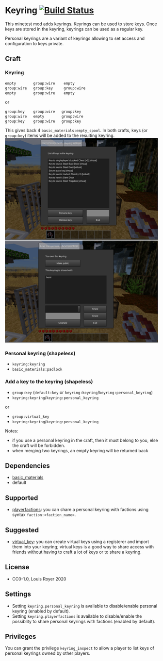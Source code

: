 # Keyring [![Build Status](https://travis-ci.org/louisroyer/minetest-keyring.svg?branch=master)](https://travis-ci.org/louisroyer/minetest-keyring)

This minetest mod adds keyrings.
Keyrings can be used to store keys.
Once keys are stored in the keyring, keyrings can be used as a regular key.

Personal keyrings are a variant of keyrings allowing to set access and configuration to keys private.

## Craft
### Keyring
```text
empty        group:wire    empty
group:wire   group:key     group:wire
empty        group:wire    empty
```

or
```text
group:key    group:wire   group:key
group:wire   empty        group:wire
group:key    group:wire   group:key
```

This gives back 4 `basic_materials:empty_spool`.
In both crafts, keys (or `group:key`) items will be added to the resulting keyring.
![Screenshot](screenshot.png)
![Screenshot](screenshot_2.png)

### Personal keyring (shapeless)
- `keyring:keyring`
- `basic_materials:padlock`

### Add a key to the keyring (shapeless)
- `group:key` (`default:key` or `keyring:keyring`/`keyring:personal_keyring`)
- `keyring:keyring`/`keyring:personal_keyring`

or
- `group:virtual_key`
- `keyring:keyring`/`keyring:personal_keyring`


Notes:
- if you use a personal keyring in the craft, then it must belong to you, else the craft will be forbidden.
- when merging two keyrings, an empty keyring will be returned back

## Dependencies
- [basic_materials](https://gitlab.com/VanessaE/basic_materials)
- default

## Supported
- [playerfactions](https://git.leagueh.xyz/katp32/playerfactions): you can share a personal keyring with factions using syntax `faction:<faction_name>`.

## Suggested
- [virtual_key](https://github.com/louisroyer/minetest-virtual-key): you can create virtual keys using a registerer and import them into your keyring; virtual keys is a good way to share access with friends without having to craft a lot of keys or to share a keyring.

## License
- CC0-1.0, Louis Royer 2020

## Settings
- Setting `keyring.personal_keyring` is available to disable/enable personal keyring (enabled by default).
- Setting `keyring.playerfactions` is available to disable/enable the possiblity to share personal keyrings with factions (enabled by default).

## Privileges
You can grant the privilege `keyring_inspect` to allow a player to list keys of personal keyrings owned by other players.
